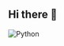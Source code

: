 ## Hi there 👋
<img alt = "Python" src = "https://img.shields.io/badge/{python}-{#3776AB}?style={flat-square}&logo={python}&logoColor={white}">
<!--
**LeeYoonhyeok/LeeYoonhyeok** is a ✨ _special_ ✨ repository because its `README.md` (this file) appears on your GitHub profile.

Here are some ideas to get you started:

- 🔭 I’m currently working on ...
- 🌱 I’m currently learning ...
- 👯 I’m looking to collaborate on ...
- 🤔 I’m looking for help with ...
- 💬 Ask me about ...
- 📫 How to reach me: ...
- 😄 Pronouns: ...
- ⚡ Fun fact: ...
-->
